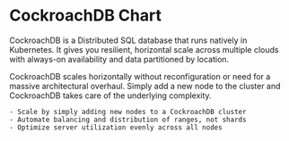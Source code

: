 # CockroachDB Chart

CockroachDB is a Distributed SQL database that runs natively in Kubernetes. It gives you resilient, horizontal scale across multiple clouds with always-on availability and data partitioned by location.

CockroachDB scales horizontally without reconfiguration or need for a massive architectural overhaul. Simply add a new node to the cluster and CockroachDB takes care of the underlying complexity.

    - Scale by simply adding new nodes to a CockroachDB cluster
    - Automate balancing and distribution of ranges, not shards
    - Optimize server utilization evenly across all nodes


